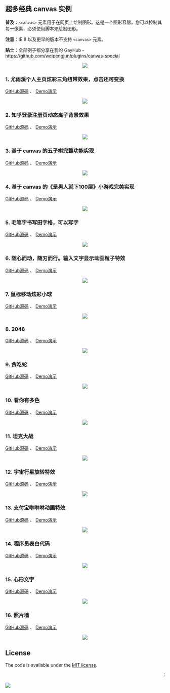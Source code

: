 
## 超多经典 canvas 实例

**普及**：`<canvas>` 元素用于在网页上绘制图形。这是一个图形容器，您可以控制其每一像素，必须使用脚本来绘制图形。

**注意**：IE 8 以及更早的版本不支持 `<canvas>` 元素。

**贴士**：全部例子都分享在我的 GayHub - https://github.com/weipengjun/plugins/canvas-special

<p align="center">
  <a href="https://juejin.im/entry/59901e12f265da3e207709b0/detail"><img src="https://badge.juejin.im/entry/59901e12f265da3e207709b0/likes.svg?style=plastic"></a>
</p>

### 1. 尤雨溪个人主页炫彩三角纽带效果，点击还可变换

[GitHub源码](https://github.com/weipengjun/plugins/canvas-special) 、 [Demo演示](https://weipengjun.github.io/plugins/canvas-special/evan-you/index.html)

<div  align="center">
  <img src="http://oph264zoo.bkt.clouddn.com/17-8-13/13451038.jpg">
</div>

### 2. 知乎登录注册页动态离子背景效果

[GitHub源码](https://github.com/weipengjun/plugins/canvas-special) 、 [Demo演示](https://weipengjun.github.io/plugins/canvas-special/zhihu/index.html)

<div  align="center">
  <img src="http://oph264zoo.bkt.clouddn.com/17-8-13/46746967.jpg">
</div>

### 3. 基于 canvas 的五子棋完整功能实现

[GitHub源码](https://github.com/weipengjun/plugins/canvas-special) 、 [Demo演示](https://weipengjun.github.io/plugins/canvas-special/five-chess/index.html)

<div  align="center">
  <img src="http://oph264zoo.bkt.clouddn.com/17-8-13/73389448.jpg">
</div>

### 4. 基于 canvas 的《是男人就下100层》小游戏完美实现

[GitHub源码](https://github.com/weipengjun/plugins/canvas-special) 、 [Demo演示](https://weipengjun.github.io/plugins/canvas-special/man-down100/index.html)

<div  align="center">
  <img src="http://oph264zoo.bkt.clouddn.com/17-8-13/7179685.jpg">
</div>

### 5. 毛笔字书写田字格，可以写字

[GitHub源码](https://github.com/weipengjun/plugins/canvas-special) 、 [Demo演示](https://weipengjun.github.io/plugins/canvas-special/brush/index.html)

<div  align="center">
  <img src="http://oph264zoo.bkt.clouddn.com/17-8-13/46818247.jpg">
</div>

### 6. 随心而动，随刃而行。输入文字显示动画粒子特效

[GitHub源码](https://github.com/weipengjun/plugins/canvas-special) 、 [Demo演示](https://weipengjun.github.io/plugins/canvas-special/side-text/index.html)

<div  align="center">
  <img src="http://oph264zoo.bkt.clouddn.com/17-8-13/63436276.jpg">
</div>

### 7. 鼠标移动炫彩小球

[GitHub源码](https://github.com/weipengjun/plugins/canvas-special) 、 [Demo演示](https://weipengjun.github.io/plugins/canvas-special/globule/index.html)

<div  align="center">
  <img src="http://oph264zoo.bkt.clouddn.com/17-8-13/75085934.jpg">
</div>


### 8. 2048

[GitHub源码](https://github.com/weipengjun/plugins/canvas-special) 、 [Demo演示](https://weipengjun.github.io/plugins/canvas-special/game2048/index.html)

<div  align="center">
  <img src="http://oph264zoo.bkt.clouddn.com/17-8-13/62175805.jpg">
</div>

### 9. 贪吃蛇

[GitHub源码](https://github.com/weipengjun/plugins/canvas-special) 、 [Demo演示](https://weipengjun.github.io/plugins/canvas-special/snake/index.html)

<div  align="center">
  <img src="http://oph264zoo.bkt.clouddn.com/17-8-13/97986004.jpg">
</div>

### 10. 看你有多色

[GitHub源码](https://github.com/weipengjun/plugins/canvas-special) 、 [Demo演示](https://weipengjun.github.io/plugins/canvas-special/look-def-color/index.html)

<div  align="center">
  <img src="http://oph264zoo.bkt.clouddn.com/17-8-13/52916235.jpg">
</div>

### 11. 坦克大战

[GitHub源码](https://github.com/weipengjun/plugins/canvas-special) 、 [Demo演示](https://weipengjun.github.io/plugins/canvas-special/tank/index.html)

<div  align="center">
  <img src="http://oph264zoo.bkt.clouddn.com/17-8-13/61788877.jpg">
</div>

### 12. 宇宙行星旋转特效

[GitHub源码](https://github.com/weipengjun/plugins/canvas-special) 、 [Demo演示](https://weipengjun.github.io/plugins/canvas-special/universe/index.html)

<div  align="center">
  <img src="http://oph264zoo.bkt.clouddn.com/17-8-13/42596452.jpg">
</div>

### 13. 支付宝咻咻咻动画特效

[GitHub源码](https://github.com/weipengjun/plugins/canvas-special) 、 [Demo演示](https://weipengjun.github.io/plugins/canvas-special/alipay/index.html)

<div  align="center">
  <img src="http://oph264zoo.bkt.clouddn.com/17-8-13/89320322.jpg">
</div>

### 14. 程序员表白代码

[GitHub源码](https://github.com/weipengjun/plugins/canvas-special) 、 [Demo演示](https://weipengjun.github.io/plugins/canvas-special/love-time/index.html)

<div  align="center">
  <img src="http://oph264zoo.bkt.clouddn.com/17-8-13/58827874.jpg">
</div>

### 15. 心形文字

[GitHub源码](https://github.com/weipengjun/plugins/canvas-special) 、 [Demo演示](https://weipengjun.github.io/plugins/canvas-special/heart/index.html)

<div  align="center">
  <img src="http://oph264zoo.bkt.clouddn.com/17-8-13/10558210.jpg">
</div>

### 16. 照片墙

[GitHub源码](https://github.com/weipengjun/plugins/canvas-special) 、 [Demo演示](https://weipengjun.github.io/plugins/canvas-special/photo-wall/index.html)

<div  align="center">
  <img src="http://oph264zoo.bkt.clouddn.com/17-8-13/44601791.jpg">
</div>


## License

The code is available under the [MIT license](https://opensource.org/licenses/MIT).

<marquee>不断更新，欢迎补充！</marquee>

![](http://oph264zoo.bkt.clouddn.com/17-8-11/10545126.jpg)
